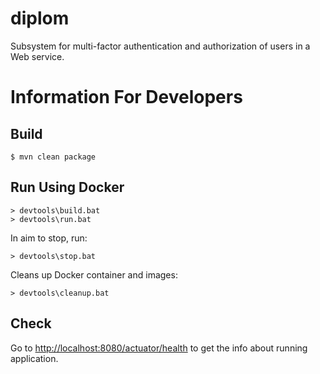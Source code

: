 # diplom
Subsystem for multi-factor authentication and authorization of users in a Web service.

# Information For Developers

## Build
    $ mvn clean package

## Run Using Docker

    > devtools\build.bat
    > devtools\run.bat

In aim to stop, run:

    > devtools\stop.bat

Cleans up Docker container and images:

    > devtools\cleanup.bat

## Check

Go to 
[http://localhost:8080/actuator/health](http://localhost:8080/actuator/health)
to get the info about running application.